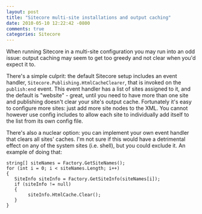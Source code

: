 ```yaml
---
layout: post
title: "Sitecore multi-site installations and output caching"
date: 2010-05-10 12:22:42 -0800
comments: true
categories: Sitecore
---
```

When running Sitecore in a multi-site configuration you may run into an odd issue: output caching may seem to get too greedy and not clear when you'd expect it to.

There's a simple culprit: the default Sitecore setup includes an event handler, `Sitecore.Publishing.HtmlCacheClearer`, that is invoked on the `publish:end` event. This event handler has a list of sites assigned to it, and the default is "website" - great, until you need to have more than one site and publishing doesn't clear your site's output cache. Fortunately it's easy to configure more sites: just add more site nodes to the XML. You cannot however use config includes to allow each site to individually add itself to the list from its own config file.

There's also a nuclear option: you can implement your own event handler that clears all sites' caches. I'm not sure if this would have a detrimental effect on any of the system sites (i.e. shell), but you could exclude it. An example of doing that:

	string[] siteNames = Factory.GetSiteNames();
	for (int i = 0; i < siteNames.Length; i++)
	{
	   SiteInfo siteInfo = Factory.GetSiteInfo(siteNames[i]);
	   if (siteInfo != null)
	   {
			siteInfo.HtmlCache.Clear();
	   }
	}